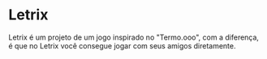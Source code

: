 # Letrix

Letrix é um projeto de um jogo inspirado no "Termo.ooo", com a diferença, é que no Letrix você consegue jogar com seus amigos diretamente.